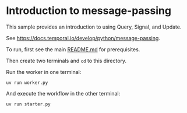 # Introduction to message-passing

This sample provides an introduction to using Query, Signal, and Update.

See https://docs.temporal.io/develop/python/message-passing.

To run, first see the main [README.md](../../README.md) for prerequisites.

Then create two terminals and `cd` to this directory.

Run the worker in one terminal:

    uv run worker.py

And execute the workflow in the other terminal:

    uv run starter.py

